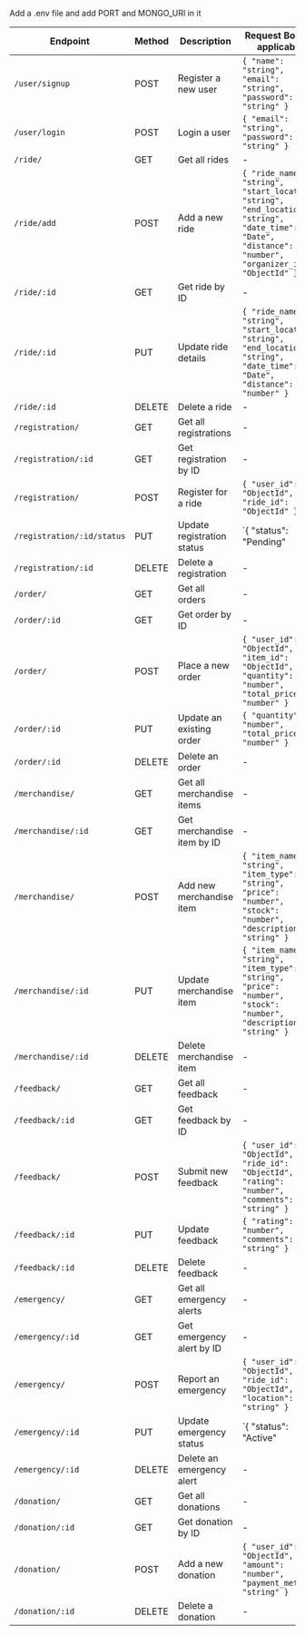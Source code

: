 Add a .env file and add PORT and MONGO_URI in it

| **Endpoint**               | **Method** | **Description**                                     | **Request Body** (if applicable)                                      |
|---------------------------|------------|--------------------------------------------------|----------------------------------------------------------------|
| `/user/signup`           | POST       | Register a new user                              | `{ "name": "string", "email": "string", "password": "string" }` |
| `/user/login`            | POST       | Login a user                                    | `{ "email": "string", "password": "string" }`                   |
| `/ride/`                 | GET        | Get all rides                                  | -                                                                |
| `/ride/add`              | POST       | Add a new ride                                 | `{ "ride_name": "string", "start_location": "string", "end_location": "string", "date_time": "Date", "distance": "number", "organizer_id": "ObjectId" }` |
| `/ride/:id`              | GET        | Get ride by ID                                 | -                                                                |
| `/ride/:id`              | PUT        | Update ride details                           | `{ "ride_name": "string", "start_location": "string", "end_location": "string", "date_time": "Date", "distance": "number" }` |
| `/ride/:id`              | DELETE     | Delete a ride                                 | -                                                                |
| `/registration/`         | GET        | Get all registrations                         | -                                                                |
| `/registration/:id`      | GET        | Get registration by ID                        | -                                                                |
| `/registration/`         | POST       | Register for a ride                           | `{ "user_id": "ObjectId", "ride_id": "ObjectId" }`               |
| `/registration/:id/status` | PUT      | Update registration status                    | `{ "status": "Pending" | "Confirmed" | "Cancelled" }`             |
| `/registration/:id`      | DELETE     | Delete a registration                         | -                                                                |
| `/order/`                | GET        | Get all orders                                | -                                                                |
| `/order/:id`             | GET        | Get order by ID                               | -                                                                |
| `/order/`                | POST       | Place a new order                             | `{ "user_id": "ObjectId", "item_id": "ObjectId", "quantity": "number", "total_price": "number" }` |
| `/order/:id`             | PUT        | Update an existing order                      | `{ "quantity": "number", "total_price": "number" }`              |
| `/order/:id`             | DELETE     | Delete an order                               | -                                                                |
| `/merchandise/`          | GET        | Get all merchandise items                     | -                                                                |
| `/merchandise/:id`       | GET        | Get merchandise item by ID                    | -                                                                |
| `/merchandise/`          | POST       | Add new merchandise item                      | `{ "item_name": "string", "item_type": "string", "price": "number", "stock": "number", "description": "string" }` |
| `/merchandise/:id`       | PUT        | Update merchandise item                       | `{ "item_name": "string", "item_type": "string", "price": "number", "stock": "number", "description": "string" }` |
| `/merchandise/:id`       | DELETE     | Delete merchandise item                       | -                                                                |
| `/feedback/`             | GET        | Get all feedback                              | -                                                                |
| `/feedback/:id`          | GET        | Get feedback by ID                            | -                                                                |
| `/feedback/`             | POST       | Submit new feedback                           | `{ "user_id": "ObjectId", "ride_id": "ObjectId", "rating": "number", "comments": "string" }` |
| `/feedback/:id`          | PUT        | Update feedback                               | `{ "rating": "number", "comments": "string" }`                   |
| `/feedback/:id`          | DELETE     | Delete feedback                               | -                                                                |
| `/emergency/`            | GET        | Get all emergency alerts                      | -                                                                |
| `/emergency/:id`         | GET        | Get emergency alert by ID                     | -                                                                |
| `/emergency/`            | POST       | Report an emergency                           | `{ "user_id": "ObjectId", "ride_id": "ObjectId", "location": "string" }` |
| `/emergency/:id`         | PUT        | Update emergency status                       | `{ "status": "Active" | "Resolved" }`                             |
| `/emergency/:id`         | DELETE     | Delete an emergency alert                     | -                                                                |
| `/donation/`             | GET        | Get all donations                             | -                                                                |
| `/donation/:id`          | GET        | Get donation by ID                            | -                                                                |
| `/donation/`             | POST       | Add a new donation                            | `{ "user_id": "ObjectId", "amount": "number", "payment_method": "string" }` |
| `/donation/:id`          | DELETE     | Delete a donation                             | -                                                                |

